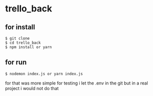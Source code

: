 # trello_back

## for install

```
$ git clone
$ cd trello_back
$ npm install or yarn 
```

## for run

```
$ nodemon index.js or yarn index.js
```

 for that was more simple for testing i let the .env in the git but in a real project i would not do that
